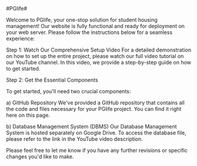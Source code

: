 #PGlife# 


Welcome to PGlife, your one-stop solution for student housing management! Our website is fully functional and ready for deployment on your web server. Please follow the instructions below for a seamless experience:

Step 1: Watch Our Comprehensive Setup Video
For a detailed demonstration on how to set up the entire project, please watch our full video tutorial on our YouTube channel. In this video, we provide a step-by-step guide on how to get started.



Step 2: Get the Essential Components

To get started, you'll need two crucial components:

a) GitHub Repository
We've provided a GitHub repository that contains all the code and files necessary for your PGlife project. You can find it right here on this page.

b) Database Management System (DBMS)
Our Database Management System is hosted separately on Google Drive. To access the database file, please refer to the link in the YouTube video description.


Please feel free to let me know if you have any further revisions or specific changes you'd like to make.
